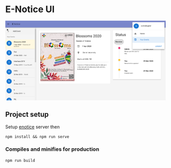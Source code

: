 # E-Notice UI

![your_events](your_events.png)

## Project setup

Setup [enotice](https://github.com/snehalbaghel/enotice) server then

```
npm install && npm run serve
```

### Compiles and minifies for production
```
npm run build
```
